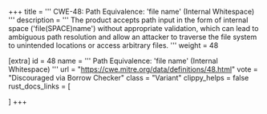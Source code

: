 +++
title = '''
CWE-48: Path Equivalence: 'file name' (Internal Whitespace)
'''
description	= '''
The product accepts path input in the form of internal space ('file(SPACE)name') without appropriate validation, which can lead to ambiguous path resolution and allow an attacker to traverse the file system to unintended locations or access arbitrary files.
'''
weight = 48

[extra]
id = 48
name = '''
Path Equivalence: 'file name' (Internal Whitespace)
'''
url = "https://cwe.mitre.org/data/definitions/48.html"
vote = "Discouraged via Borrow Checker"
class = "Variant"
clippy_helps = false
rust_docs_links = [
	
]
+++
